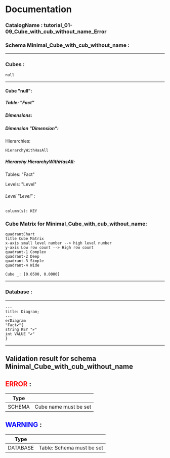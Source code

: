 # Documentation
### CatalogName : tutorial_01-09_Cube_with_cub_without_name_Error
### Schema Minimal_Cube_with_cub_without_name : 
---
### Cubes :

    null

---
#### Cube "null":

    

##### Table: "Fact"

##### Dimensions:
##### Dimension "Dimension":

Hierarchies:

    HierarchyWithHasAll

##### Hierarchy HierarchyWithHasAll:

Tables: "Fact"

Levels: "Level"

###### Level "Level" :

    column(s): KEY

### Cube Matrix for Minimal_Cube_with_cub_without_name:
```mermaid
quadrantChart
title Cube Matrix
x-axis small level number --> high level number
y-axis Low row count --> High row count
quadrant-1 Complex
quadrant-2 Deep
quadrant-3 Simple
quadrant-4 Wide

Cube _: [0.0500, 0.0000]
```
---
### Database :
---
```mermaid
---
title: Diagram;
---
erDiagram
"Fact✔"{
string KEY "✔"
int VALUE "✔"
}

```
---
## Validation result for schema Minimal_Cube_with_cub_without_name
## <span style='color: red;'>ERROR</span> : 
|Type|   |
|----|---|
|SCHEMA|Cube name must be set|
## <span style='color: blue;'>WARNING</span> : 
|Type|   |
|----|---|
|DATABASE|Table: Schema must be set|
